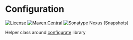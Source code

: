 Configuration
=============
[![License](https://img.shields.io/badge/license-Apache%202.0-blue)](LICENSE)
[![Maven Central](https://img.shields.io/maven-central/v/com.github.hexocraft/configuration?label=stable&color=%23f6cf17)][Maven Central]
![Sonatype Nexus (Snapshots)](https://img.shields.io/nexus/s/com.github.hexocraft/configuration?label=dev&server=https%3A%2F%2Foss.sonatype.org)

Helper class around [configurate](https://github.com/SpongePowered/Configurate) library


[Maven Central]: https://search.maven.org/search?q=g:org.spongepowered%20AND%20a:configurate*